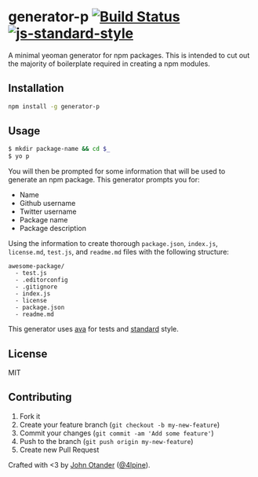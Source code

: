# generator-p [![Build Status](https://secure.travis-ci.org/johnotander/generator-p.png?branch=master)](https://travis-ci.org/johnotander/generator-p) [![js-standard-style](https://img.shields.io/badge/code%20style-standard-brightgreen.svg?style=flat)](https://github.com/feross/standard)

A minimal yeoman generator for npm packages. This is intended to cut out the majority of boilerplate required in creating a npm modules.

## Installation

```bash
npm install -g generator-p
```

## Usage

```bash
$ mkdir package-name && cd $_
$ yo p
```

You will then be prompted for some information that will be used to generate an npm package. This generator prompts you for:

  * Name
  * Github username
  * Twitter username
  * Package name
  * Package description

Using the information to create thorough `package.json`, `index.js`, `license.md`, `test.js`,
and `readme.md` files with the following structure:

```
awesome-package/
  - test.js
  - .editorconfig
  - .gitignore
  - index.js
  - license
  - package.json
  - readme.md
```

This generator uses [ava](https://github.com/sindresorhus/ava) for tests and [standard](https://github.com/feross/standard) style.

## License

MIT

## Contributing

1. Fork it
2. Create your feature branch (`git checkout -b my-new-feature`)
3. Commit your changes (`git commit -am 'Add some feature'`)
4. Push to the branch (`git push origin my-new-feature`)
5. Create new Pull Request

Crafted with <3 by [John Otander](http://johnotander.com) ([@4lpine](https://twitter.com/4lpine)).
